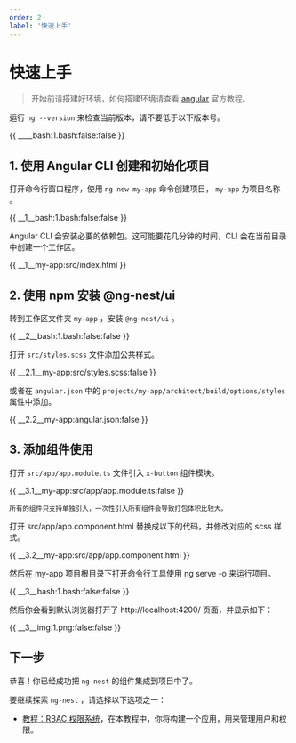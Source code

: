 ```yaml
---
order: 2
label: '快速上手'
---
```


# 快速上手

> 开始前请搭建好环境，如何搭建环境请查看 [angular](https://angular.io/guide/setup-local) 官方教程。

运行 `ng --version` 来检查当前版本，请不要低于以下版本号。

{{ ____bash:1.bash:false:false }}

## 1. 使用 Angular CLI 创建和初始化项目

打开命令行窗口程序，使用 `ng new my-app` 命令创建项目， `my-app` 为项目名称 。

{{ __1\__bash:1.bash:false:false }}

Angular CLI 会安装必要的依赖包。这可能要花几分钟的时间，CLI 会在当前目录中创建一个工作区。

{{ __1\__my-app:src/index.html }}

## 2. 使用 npm 安装 @ng-nest/ui

转到工作区文件夹 `my-app` ，安装 `@ng-nest/ui` 。

{{ __2\__bash:1.bash:false:false }}

打开 `src/styles.scss` 文件添加公共样式。

{{ __2.1\__my-app:src/styles.scss:false }}

或者在 `angular.json` 中的 `projects/my-app/architect/build/options/styles` 属性中添加。

{{ __2.2\__my-app:angular.json:false }}

## 3. 添加组件使用

打开 `src/app/app.module.ts` 文件引入 `x-button` 组件模块。

{{ __3.1\__my-app:src/app/app.module.ts:false }}

```primary
所有的组件只支持单独引入，一次性引入所有组件会导致打包体积比较大。
```

打开 src/app/app.component.html 替换成以下的代码，并修改对应的 scss 样式。

{{ __3.2\__my-app:src/app/app.component.html }}

然后在 my-app 项目根目录下打开命令行工具使用 ng serve -o 来运行项目。

{{ __3\__bash:1.bash:false:false }}

然后你会看到默认浏览器打开了 http://localhost:4200/ 页面，并显示如下：

{{ __3\__img:1.png:false:false }}

## 下一步

恭喜！你已经成功把 `ng-nest` 的组件集成到项目中了。

要继续探索 `ng-nest` ，请选择以下选项之一：

- [教程：RBAC 权限系统](index/docs/zh_CN/course/rbac/1-introduction)，在本教程中，你将构建一个应用，用来管理用户和权限。
